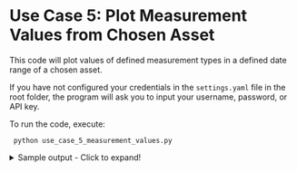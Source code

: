 # Use Case 5: Plot Measurement Values from Chosen Asset	

This code will plot values of defined measurement types in a defined date range of a chosen asset.

If you have not configured your credentials in the `settings.yaml` file in the root folder,
the program will ask you to input your username, password, or API key.

To run the code, execute:

     python use_case_5_measurement_values.py
    
<details>
  <summary>Sample output - Click to expand!</summary>
    
    Organization 1234, Tasty Manufacturing

    Please enter your query parameters:
    Asset ID: 2000
    Speed -> 2
    Slip -> 3
    Skin Temperature -> 4
    Operating Power -> 6
    Measurement type (find possible IDs in list above, separated by commas): 2
    Start date (YYYY-MM-DD): 2019-02-15
    End date (YYYY-MM-DD): 2019-06-15
    Task SUCCESS
    
![Example Measurement Plot](../example_measurement_plot.png "Example Measurement Plot")

</details>
